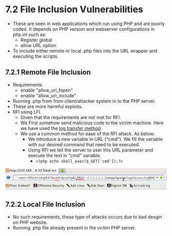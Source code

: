 # 7.2 File Inclusion Vulnerabilities

* These are seen in web applications which run using PHP and are poorly coded. It depends on PHP version and webserver configurations in php.ini such as:
  * Register global 
  * allow URL option
* To include either remote or local .php files into the URL wrapper and executing the scripts.

## 7.2.1 Remote File Inclusion

* Requirements
  * enable "allow\_url\_fopen"
  * enable "allow\_url\_include"
* Running .php from from client/attacker system in to the PHP server. 
* These are more harmful exploits. 
* RFI using LFI.
  * Given that the requirements are not met for RFI.
  * We First somehow send malicious code to the victim machine. Here we have used the [log transfer method](../4.-file-transfer/#list-of-different-ways-for-transferring-a-file).
  * We use a common method for ease of the RFI attack. As below:
    * We introduce a new variable in URL \("cmd"\). We fill the variable with our desired command that need to be executed.
    * Using RFI we tell the server to user this URL parameter and execute the text in "cmd" variable.
      * `<?php echo shell_exec($_GET['cmd']);?>`

![final exploit URL.](../.gitbook/assets/image%20%288%29.png)

## 7.2.2 Local File Inclusion

* No such requirements, these type of attacks occurs due to bad desgin on PHP website.
* Running .php file already present in the victim PHP server.



